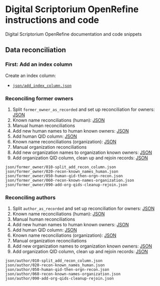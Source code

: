 # Digital Scriptorium OpenRefine instructions and code

Digital Scriptorium OpenRefine documentation and code snippets

## Data reconciliation

### First: Add an index column

Create an index column:

- [`json/add_index_column.json`][add_index_column]

[add_index_column]:   json/add_index_column.json    "Add index column"

### Reconciling former owners

1. Split `former_owner_as_recorded` and set up reconciliation for owners:   [JSON][fo_split_owner]
2. Known name reconciliations (human):                                      [JSON][fo_known_names_human]
3. Manual human reconciliations
4. Add new human names to human known owners:                               [JSON][fo_known_names_human]
5. Add human QID column:                                                    [JSON][fo_add_human_qids]
6. Known name reconciliations (organization):                               [JSON][fo_known_names_orgn]
7. Manual organization reconciliations
8. Add new organization names to organization known owners:                 [JSON][fo_known_names_orgn]
9. Add organization QID column, clean up and rejoin records:                [JSON][fo_orgn_qids_merge_cleanup]

[fo_split_owner]:              json/former_owner/010-split_add_recon_column.json
[fo_known_names_human]:        json/former_owner/020-recon-known_names_human.json
[fo_add_human_qids]:           json/former_owner/050-human-qid-then-orgn-recon.json
[fo_known_names_orgn]:         json/former_owner/060-recon-known-names-organization.json
[fo_orgn_qids_merge_cleanup]:  json/former_owner/090-add-org-qids-cleanup-rejoin.json

```
json/former_owner/010-split_add_recon_column.json
json/former_owner/020-recon-known_names_human.json
json/former_owner/050-human-qid-then-orgn-recon.json
json/former_owner/060-recon-known-names-organization.json
json/former_owner/090-add-org-qids-cleanup-rejoin.json
```

### Reconciling authors

1. Split `author_as_recorded` and set up reconciliation for owners:       [JSON][author_split_owner]
2. Known name reconciliations (human):                                    [JSON][author_known_names_human]
3. Manual human reconciliations
4. Add new human names to human known owners:                             [JSON][author_known_names_human]
5. Add human QID column:                                                  [JSON][author_add_human_qids]
6. Known name reconciliations (organization):                             [JSON][author_known_names_orgn]
7. Manual organization reconciliations
8. Add new organization names to organization known owners:               [JSON][author_known_names_orgn]
9. Add organization QID column, clean up and rejoin records:              [JSON][author_orgn_qids_merge_cleanup]

[author_split_owner]:              json/author/010-split_add_recon_column.json
[author_known_names_human]:        json/author/020-recon-known_names_human.json
[author_add_human_qids]:           json/author/050-human-qid-then-orgn-recon.json
[author_known_names_orgn]:         json/author/060-recon-known-names-organization.json
[author_orgn_qids_merge_cleanup]:  json/author/090-add-org-qids-cleanup-rejoin.json

```
json/author/010-split_add_recon_column.json
json/author/020-recon-known_names_human.json
json/author/050-human-qid-then-orgn-recon.json
json/author/060-recon-known-names-organization.json
json/author/090-add-org-qids-cleanup-rejoin.json
```
